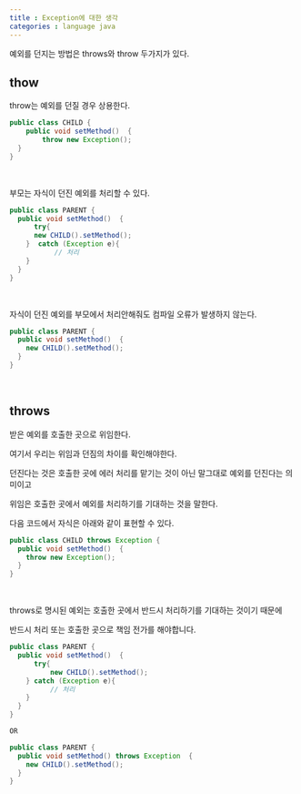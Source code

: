 ```yaml
---
title : Exception에 대한 생각
categories : language java
---
```


예외를 던지는 방법은 throws와 throw 두가지가 있다.

## thow

throw는 예외를 던질 경우 상용한다.

```java
public class CHILD {
	public void setMethod()  {
		throw new Exception();
  }
}
```

<br>

부모는 자식이 던진 예외를 처리할 수 있다.

```java
public class PARENT {
  public void setMethod()  {
	  try{
      new CHILD().setMethod();
    }  catch (Exception e){
		   // 처리
    }  
  }
}
```

<br>

자식이 던진 예외를 부모에서 처리안해줘도 컴파일 오류가 발생하지 않는다.

```java
public class PARENT {
  public void setMethod()  {
    new CHILD().setMethod();
  }
}
```

<br>

## throws

받은 예외를 호출한 곳으로 위임한다.

여기서 우리는 위임과 던짐의 차이를 확인해야한다.

던진다는 것은 호출한 곳에 에러 처리를 맡기는 것이 아닌 말그대로 예외를 던진다는 의미이고

위임은 호출한 곳에서 예외를 처리하기를 기대하는 것을 말한다.
 
다음 코드에서 자식은 아래와 같이 표현할 수 있다.

```java
public class CHILD throws Exception {
  public void setMethod()  {
    throw new Exception();
  }
}
```

<br>

throws로 명시된 예외는 호출한 곳에서 반드시 처리하기를 기대하는 것이기 때문에 

반드시 처리 또는 호출한 곳으로 책임 전가를 해야합니다.

```java
public class PARENT {
  public void setMethod()  {
	  try{
		  new CHILD().setMethod();
    } catch (Exception e){
		  // 처리
    }
  }
}

OR

public class PARENT {
  public void setMethod() throws Exception  {
    new CHILD().setMethod();
  }
}

```


 


































